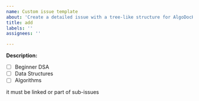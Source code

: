```yaml
---
name: Custom issue template
about: 'Create a detailed issue with a tree-like structure for AlgoDocHub '
title: add
labels: ''
assignees: ''

---
```


**Description:**
- [ ] Beginner DSA
- [ ] Data Structures
- [ ] Algorithms

it must be linked or part of sub-issues
